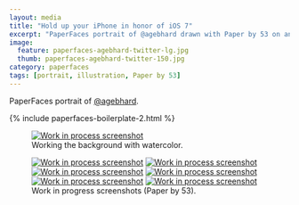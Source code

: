 ```yaml
---
layout: media
title: "Hold up your iPhone in honor of iOS 7"
excerpt: "PaperFaces portrait of @agebhard drawn with Paper by 53 on an iPad."
image: 
  feature: paperfaces-agebhard-twitter-lg.jpg
  thumb: paperfaces-agebhard-twitter-150.jpg
category: paperfaces
tags: [portrait, illustration, Paper by 53]
---
```


PaperFaces portrait of <a href="http://twitter.com/agebhard">@agebhard</a>.

{% include paperfaces-boilerplate-2.html %}

<figure>
	<a href="{{ site.url }}/images/paperfaces-agebhard-process-1-lg.jpg"><img src="{{ site.url }}/images/paperfaces-agebhard-process-1-750.jpg" alt="Work in process screenshot"></a>
	<figcaption>Working the background with watercolor.</figcaption>
</figure>

<figure class="half">
	<a href="{{ site.url }}/images/paperfaces-agebhard-process-2-lg.jpg"><img src="{{ site.url }}/images/paperfaces-agebhard-process-2-600.jpg" alt="Work in process screenshot"></a>
	<a href="{{ site.url }}/images/paperfaces-agebhard-process-3-lg.jpg"><img src="{{ site.url }}/images/paperfaces-agebhard-process-3-600.jpg" alt="Work in process screenshot"></a>
	<a href="{{ site.url }}/images/paperfaces-agebhard-process-4-lg.jpg"><img src="{{ site.url }}/images/paperfaces-agebhard-process-4-600.jpg" alt="Work in process screenshot"></a>
	<a href="{{ site.url }}/images/paperfaces-agebhard-process-5-lg.jpg"><img src="{{ site.url }}/images/paperfaces-agebhard-process-5-600.jpg" alt="Work in process screenshot"></a>
	<a href="{{ site.url }}/images/paperfaces-agebhard-process-6-lg.jpg"><img src="{{ site.url }}/images/paperfaces-agebhard-process-6-600.jpg" alt="Work in process screenshot"></a>
	<a href="{{ site.url }}/images/paperfaces-agebhard-process-7-lg.jpg"><img src="{{ site.url }}/images/paperfaces-agebhard-process-7-600.jpg" alt="Work in process screenshot"></a>
	<figcaption>Work in progress screenshots (Paper by 53).</figcaption>
</figure>